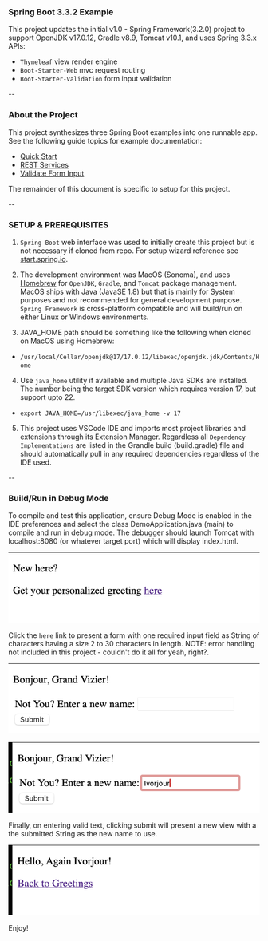 ### Spring Boot 3.3.2 Example

This project updates the initial v1.0 - Spring Framework(3.2.0) project to support 
OpenJDK v17.0.12, Gradle v8.9, Tomcat v10.1, and uses Spring 3.3.x APIs:
- `Thymeleaf` view render engine
- `Boot-Starter-Web` mvc request routing
- `Boot-Starter-Validation` form input validation

--
### About the Project

This project synthesizes three Spring Boot examples into one runnable app. See the following guide topics for example documentation: 
- [Quick Start](https://spring.io/quickstart)
- [REST Services](https://spring.io/guides/gs/rest-service)
- [Validate Form Input](https://spring.io/guides/gs/validating-form-input)

The remainder of this document is specific to setup for this project.

--
### SETUP & PREREQUISITES

1. `Spring Boot` web interface was used to initially create this project but is not necessary if cloned from repo. For setup wizard reference see [start.spring.io](start.spring.io).

2. The development environment was MacOS (Sonoma), and uses [Homebrew](https://brew.sh) for `OpenJDK`, `Gradle`, and `Tomcat` package management. MacOS ships with Java (JavaSE 1.8) but that is mainly for System purposes and not recommended for general development purpose.  `Spring Framework` is cross-platform compatible and will build/run on either Linux or Windows environments. 

3. JAVA_HOME path should be something like the following when cloned on MacOS using Homebrew:

- `/usr/local/Cellar/openjdk@17/17.0.12/libexec/openjdk.jdk/Contents/Home`

4. Use `java_home` utility if available and multiple Java SDKs are installed. The number being the target SDK version which requires version 17, but support upto 22.

- `export JAVA_HOME=/usr/libexec/java_home -v 17`

5. This project uses VSCode IDE and imports most project libraries and extensions through its Extension Manager. Regardless all `Dependency Implementations` are listed in the Grandle build (build.gradle) file and should automatically pull in any required dependencies regardless of the IDE used.


--
### Build/Run in Debug Mode

To compile and test this application, ensure Debug Mode is enabled in the IDE preferences and select the class DemoApplication.java (main) to compile and run in debug mode.
The debugger should launch Tomcat with localhost:8080 (or whatever target port) which will display index.html.

![Index at src/main/java/resources/templates/index.html](https://github.com/rwhite35/Maven-Spring-Tomcat/blob/master/screens/index.png)

Click the `here` link to present a form with one required input field as String of characters having a size 2 to 30 characters in length. NOTE: error handling not included in this project - couldn't do it all for yeah, right?.

![Index at src/main/java/resources/templates/form.html](https://github.com/rwhite35/Maven-Spring-Tomcat/blob/master/screens/greetingF1.png)

![Index at src/main/java/resources/templates/greeting.html](https://github.com/rwhite35/Maven-Spring-Tomcat/blob/master/screens/greetingF2.png)

Finally, on entering valid text, clicking submit will present a new view with a the submitted String as the new name to use.

![Index at src/main/java/resources/templates/result.html](https://github.com/rwhite35/Maven-Spring-Tomcat/blob/master/screens/result.png)


Enjoy!

